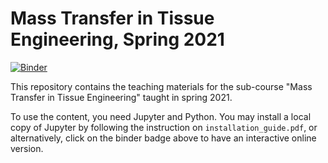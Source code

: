 # Mass Transfer in Tissue Engineering, Spring 2021

[![Binder](https://mybinder.org/badge_logo.svg)](https://mybinder.org/v2/gh/mbarzegary/mass-transport-tissue-engineering-spring2021/HEAD)

This repository contains the teaching materials for the sub-course "Mass Transfer in Tissue Engineering" taught in spring 2021.

To use the content, you need Jupyter and Python. You may install a local copy of Jupyter by following the instruction on `installation_guide.pdf`, or alternatively, click on the binder badge above to have an interactive online version.
